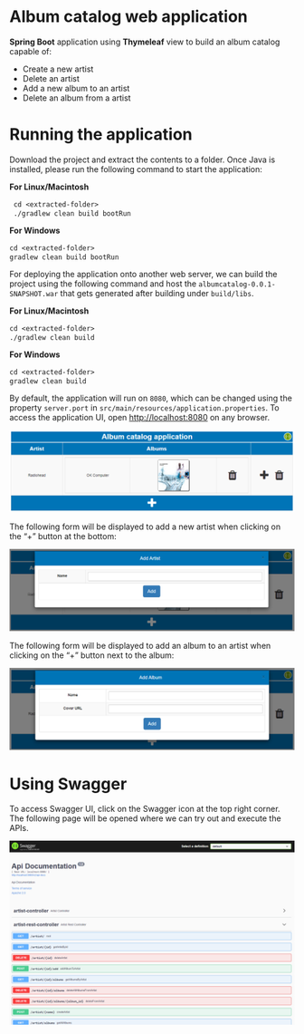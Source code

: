 # Album catalog web application
**Spring Boot** application using **Thymeleaf** view to build an album catalog capable of:

-   Create a new artist
-   Delete an artist
-   Add a new album to an artist
-   Delete an album from a artist

# Running the application
Download the project and extract the contents to a folder.
Once Java is installed, please run the following command to start the application:

**For Linux/Macintosh**
```
 cd <extracted-folder>
 ./gradlew clean build bootRun
 ```
**For Windows**
```
cd <extracted-folder>
gradlew clean build bootRun
 ```
For deploying the application onto another web server, we can build the project using the following command and host the `albumcatalog-0.0.1-SNAPSHOT.war` that gets generated after building under `build/libs`.

**For Linux/Macintosh**
```
cd <extracted-folder>
./gradlew clean build
 ```
  **For Windows**
```
cd <extracted-folder>
gradlew clean build
 ```

By default, the application will run on `8080`, which can be changed using the property `server.port` in `src/main/resources/application.properties`. To access the application UI, open [http://localhost:8080](http://localhost:8080/) on any browser.

![](src/main/resources/static/app_screen_1.png)

The following form will be displayed to add a new artist when clicking on the “+” button at the bottom:

![](src/main/resources/static/app_screen_2.png)

The following form will be displayed to add an album to an artist when clicking on the “+” button next to the album:

![](src/main/resources/static/app_screen_3.png)

# Using Swagger
To access Swagger UI, click on the Swagger icon at the top right corner. The following page will be opened where we can try out and execute the APIs.

![](src/main/resources/static/app_screen_4.png)